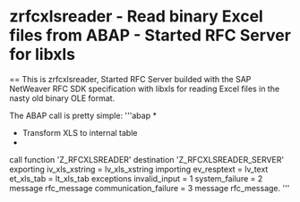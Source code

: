 # zrfcxlsreader - Read binary Excel files from ABAP - Started RFC Server for libxls
==
This is zrfcxlsreader, Started RFC Server builded with the SAP NetWeaver RFC SDK specification with libxls for reading Excel files in the nasty old binary OLE format.  

The ABAP call is pretty simple:
'''abap
*
* Transform XLS to internal table
*

call function 'Z_RFCXLSREADER' destination 'Z_RFCXLSREADER_SERVER'
  exporting
    iv_xls_xstring        = lv_xls_xstring
  importing
    ev_resptext           = lv_text
    et_xls_tab            = lt_xls_tab
  exceptions
    invalid_input         = 1
    system_failure        = 2 message rfc_message
    communication_failure = 3 message rfc_message.
'''
